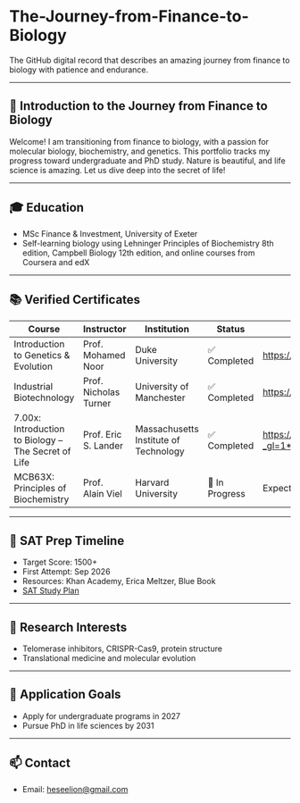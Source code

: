 # The-Journey-from-Finance-to-Biology

The GitHub digital record that describes an amazing journey from finance to biology with patience and endurance.

---

## 🧬 Introduction to the Journey from Finance to Biology
Welcome! I am transitioning from finance to biology, with a passion for molecular biology, biochemistry, and genetics. This portfolio tracks my progress toward undergraduate and PhD study. Nature is beautiful, and life science is amazing. Let us dive deep into the secret of life!

---

## 🎓 Education
- MSc Finance & Investment, University of Exeter
- Self-learning biology using Lehninger Principles of Biochemistry 8th edition, Campbell Biology 12th edition, and online courses from Coursera and edX

---

## 📚 Verified Certificates
| Course | Instructor | Institution | Status | Certificate |
|--------|------------|-------------|--------|-------------|
| Introduction to Genetics & Evolution | Prof. Mohamed Noor | Duke University | ✅ Completed | https://www.coursera.org/account/accomplishments/certificate/D52K7P413N01 |
| Industrial Biotechnology | Prof. Nicholas Turner | University of Manchester | ✅ Completed | https://www.coursera.org/account/accomplishments/certificate/UXHHCO715W2U |
| 7.00x: Introduction to Biology – The Secret of Life | Prof. Eric S. Lander | Massachusetts Institute of Technology | ✅ Completed | https://courses.edx.org/certificates/eda3a15212084a518bc2c13ec960b79d?_gl=1*35x9za*_gcl_au*MTMwNTMzMzk4NS4xNzQ4NTg1MjQz*_ga*MTA3MTI5MTM0MC4xNzQ4NTg1MjM3*_ga_D3KS4KMDT0*czE3NTQ2MjU3MDgkbzIyMyRnMCR0MTc1NDYyNTcwOCRqNjAkbDAkaDA. |
| MCB63X: Principles of Biochemistry | Prof. Alain Viel | Harvard University | 🔄 In Progress | Expected Sep 2025 |

---

## 🧠 SAT Prep Timeline
- Target Score: 1500+
- First Attempt: Sep 2026
- Resources: Khan Academy, Erica Meltzer, Blue Book
- [SAT Study Plan](https://zany-sunscreen-b7e.notion.site/Life-Science-Study-Tracker-24b7eef8fe088051bbb4d5fd622383a0)

---

## 🧪 Research Interests
- Telomerase inhibitors, CRISPR-Cas9, protein structure
- Translational medicine and molecular evolution

---

## 🧾 Application Goals
- Apply for undergraduate programs in 2027
- Pursue PhD in life sciences by 2031

---

## 📫 Contact
- Email: heseelion@gmail.com
